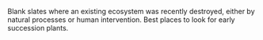 Blank slates where an existing ecosystem was recently destroyed, either by natural processes or human intervention. Best places to look for early succession plants.